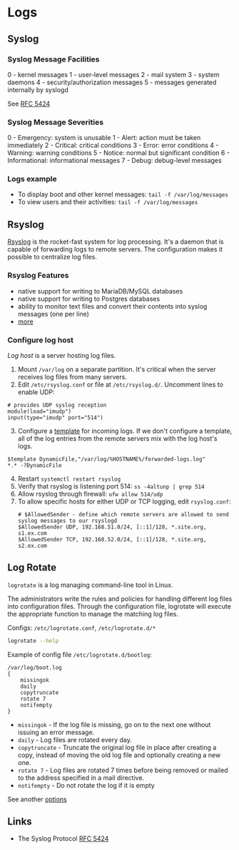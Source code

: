 # Logs

## Syslog

### Syslog Message Facilities

0 - kernel messages
1 - user-level messages
2 - mail system
3 - system daemons
4 - security/authorization messages
5 - messages generated internally by syslogd

See [RFC 5424](https://datatracker.ietf.org/doc/html/rfc5424#section-6.2.1)

### Syslog Message Severities

0 - Emergency: system is unusable
1 - Alert: action must be taken immediately
2 - Critical: critical conditions
3 - Error: error conditions
4 - Warning: warning conditions
5 - Notice: normal but significant condition
6 - Informational: informational messages
7 - Debug: debug-level messages

### Logs example

- To display boot and other kernel messages: `tail -f /var/log/messages`
- To view users and their activities: `tail -f /var/log/messages`

## Rsyslog

[Rsyslog](https://www.rsyslog.com/) is the rocket-fast system for log processing. It's a daemon that is capable of forwarding logs to remote servers. 
The configuration makes it possible to centralize log files.

### Rsyslog Features

- native support for writing to MariaDB/MySQL databases
- native support for writing to Postgres databases
- ability to monitor text files and convert their contents into syslog messages (one per line)
- [more](https://www.rsyslog.com/doc/features.html)

### Configure log host

*Log host* is a server hosting log files. 

1. Mount `/var/log` on a separate partition. It's critical when the server receives log files from many servers.
2. Edit `/etc/rsyslog.conf` or file at `/etc/rsyslog.d/`. Uncomment lines to enable UDP:
```
# provides UDP syslog reception
module(load="imudp")
input(type="imudp" port="514")
```
3. Configure a [template](https://www.rsyslog.com/doc/v8-stable/configuration/templates.html) for incoming logs. 
  If we don't configure a template, all of the log entries from the remote servers mix with the log host's logs.
```
$template DynamicFile,"/var/log/%HOSTNAME%/forwarded-logs.log" 
*.* -?DynamicFile
```
4. Restart `systemctl restart rsyslog`
5. Verify that rsyslog is listening port 514: `ss -4altunp | grep 514`
6. Allow rsyslog through firewall: `ufw allow 514/udp`
7. To allow specific hosts for either UDP or TCP logging, edit `rsyslog.conf`:
    ```
    # $AllowedSender - define which remote servers are allowed to send syslog messages to our rsyslogd
    $AllowedSender UDP, 192.168.51.0/24, [::1]/128, *.site.org, s1.ex.com
    $AllowedSender TCP, 192.168.52.0/24, [::1]/128, *.site.org, s2.ex.com
    ```

## Log Rotate

`logrotate` is a log managing command-line tool in Linux. 

The administrators write the rules and policies for handling different log files into configuration files. 
Through the configuration file, logrotate will execute the appropriate function to manage the matching log files.

Configs: `/etc/logrotate.conf`, `/etc/logrotate.d/*`

```bash
logrotate --help
```

Example of config file `/etc/logrotate.d/bootlog`:

```
/var/log/boot.log
{
    missingok
    daily
    copytruncate
    rotate 7
    notifempty
}
```

- `missingok` - If the log file is missing, go on to the next one without issuing an error message. 
- `daily` - Log files are rotated every day.
- `copytruncate` - Truncate the original log file in place after creating a copy, instead of moving the old log file and optionally creating a new one.
- `rotate 7` - Log files are rotated 7 times before being removed or mailed to the address specified in a mail directive.
- `notifempty` - Do not rotate the log if it is empty

See another [options](https://linux.die.net/man/8/logrotate)

## Links

- The Syslog Protocol [RFC 5424](https://datatracker.ietf.org/doc/html/rfc5424)
